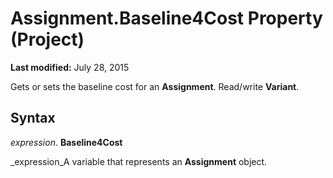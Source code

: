 
# Assignment.Baseline4Cost Property (Project)

 **Last modified:** July 28, 2015

Gets or sets the baseline cost for an  **Assignment**. Read/write  **Variant**.

## Syntax

 _expression_. **Baseline4Cost**

 _expression_A variable that represents an  **Assignment** object.

